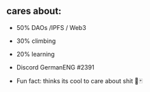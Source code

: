 ## cares about:
- 50% DAOs /IPFS / Web3
- 30% climbing
- 20% learning

- Discord GermanENG #2391
- Fun fact: thinks its cool to care about shit 🖤🃏

